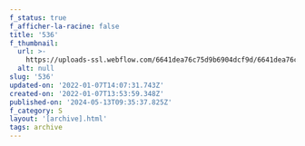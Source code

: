 ```yaml
---
f_status: true
f_afficher-la-racine: false
title: '536'
f_thumbnail:
  url: >-
    https://uploads-ssl.webflow.com/6641dea76c75d9b6904dcf9d/6641dea76c75d9b6904dd393_536.jpg
  alt: null
slug: '536'
updated-on: '2022-01-07T14:07:31.743Z'
created-on: '2022-01-07T13:53:59.348Z'
published-on: '2024-05-13T09:35:37.825Z'
f_category: S
layout: '[archive].html'
tags: archive
---
```




